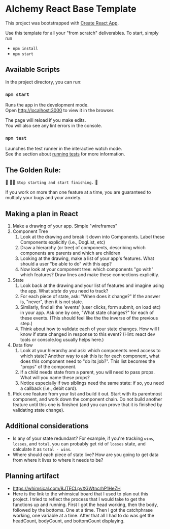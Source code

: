 # Alchemy React Base Template

This project was bootstrapped with [Create React App](https://github.com/facebook/create-react-app).

Use this template for all your "from scratch" deliverables. To start, simply run

- `npm install`
- `npm start`

## Available Scripts

In the project directory, you can run:

### `npm start`

Runs the app in the development mode.\
Open [http://localhost:3000](http://localhost:3000) to view it in the browser.

The page will reload if you make edits.\
You will also see any lint errors in the console.

### `npm test`

Launches the test runner in the interactive watch mode.\
See the section about [running tests](https://facebook.github.io/create-react-app/docs/running-tests) for more information.

## The Golden Rule: 

🦸 🦸‍♂️ `Stop starting and start finishing.` 🏁

If you work on more than one feature at a time, you are guaranteed to multiply your bugs and your anxiety.

## Making a plan in React
1) Make a drawing of your app. Simple "wireframes" 
1) Component Tree
    1) Look at the drawing and break it down into Components. Label these Components explicitly (i.e., DogList, etc)
    1) Draw a hierarchy (or tree) of components, describing which components are parents and which are children 
    1) Looking at the drawing, make a list of your app's features. What should a user "be able to do" with this app?
    1) Now look at your component tree: which components "go with" which features? Draw lines and make these connections explicitly.
1) State
    1) Look back at the drawing and your list of features and imagine using the app. What _state_ do you need to track? 
    1) For each piece of state, ask: "When does it change?" If the answer is, "never", then it is not state.
    1) Similarly, find all the 'events' (user clicks, form submit, on load etc) in your app. Ask one by one, "What state changes?" for each of these events. (This should feel like the the inverse of the previous step.)
    1) Think about how to validate each of your state changes. How will I know if state changed in response to this event? (Hint: react dev tools or console.log usually helps here.)
1) Data flow
    1) Look at your hierarchy and ask: which components need access to which state? Another way to ask this is: for each component, what does this component need to "do its job?". This list becomes the "props" of the component.
    1) If a child needs state from a parent, you will need to pass props. What will you name these props? 
    1) Notice especially if two siblings need the same state: if so, you need a callback (i.e., debit card).
1) Pick one feature from your list and build it out. Start with its parentmost component, and work down the component chain. Do not build another feature until this one is finished (and you can prove that it is finished by validating state change).

## Additional considerations
- Is any of your state redundant? For example, if you're tracking `wins`, `losses`, and `total`, you can probably get rid of `losses` state, and calculate it as `total - wins`.
- Where should each piece of state live? How are you going to get data from where it lives to where it needs to be?

## Planning artifact
- https://whimsical.com/8JTECLpvXGWtncrhP1HeZH
- Here is the link to the whimsical board that I used to plan out this project. I tried to reflect the process that I would take to get the functions up and running. First I got the head working, then the body, followed by the bottoms. One at a time. Then I got the catchphrase working, one variable at a time. After that all I had to do was get the headCount, bodyCount, and bottomCount displaying.
